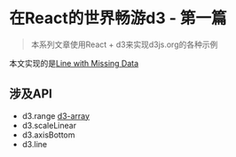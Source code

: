 # 在React的世界畅游d3 - 第一篇

> 本系列文章使用React + d3来实现d3js.org的各种示例

本文实现的是[Line with Missing Data](http://bl.ocks.org/mbostock/0533f44f2cfabecc5e3a)

## 涉及API

- d3.range [d3-array](../d3-array.md)
- d3.scaleLinear
- d3.axisBottom
- d3.line
